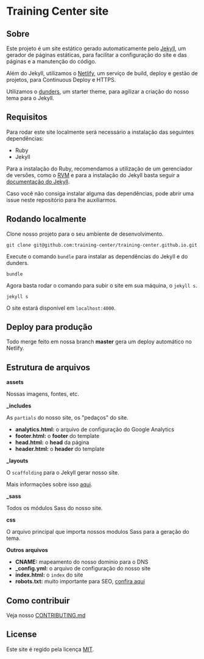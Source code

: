 # Training Center site

## Sobre

Este projeto é um site estático gerado automaticamente pelo [Jekyll](https://jekyllrb.com/), um gerador de páginas estáticas, para facilitar a configuração do site e das páginas e a manutenção do código.

Além do Jekyll, utilizamos o [Netlify](https://netlify.com), um serviço de build, deploy e gestão de projetos, para Continuous Deploy e HTTPS.

Utilizamos o [dunders](https://github.com/woliveiras/__s), um starter theme, para agilizar a criação do nosso tema para o Jekyll.

## Requisitos

Para rodar este site localmente será necessário a instalação das seguintes dependências:

- Ruby
- Jekyll

Para a instalação do Ruby, recomendamos a utilização de um gerenciador de versões, como o [RVM](https://rvm.io/) e para a instalação do Jekyll basta seguir a [documentação do Jekyll](https://jekyllrb.com/).

Caso você não consiga instalar alguma das dependências, pode abrir uma issue neste repositório para lhe auxiliarmos.

## Rodando localmente

Clone nosso projeto para o seu ambiente de desenvolvimento.

```shell
git clone git@github.com:training-center/training-center.github.io.git
```

Execute o comando `bundle` para instalar as dependências do Jekyll e do dunders.

```shell
bundle
```

Agora basta rodar o comando para subir o site em sua máquina, o `jekyll s`.

```shell
jekyll s
```

O site estará disponível em `localhost:4000`.

## Deploy para produção

Todo merge feito em nossa branch **master** gera um deploy automático no Netlify.

## Estrutura de arquivos

**assets**

Nossas imagens, fontes, etc.

**_includes**

As `partials` do nosso site, os "pedaços" do site.

- **analytics.html:** o arquivo de configuração do Google Analytics
- **footer.html:** o **footer** do template
- **head.html:** o **head** da página
- **header.html:** o **header** do template

**_layouts**

O `scaffolding` para o Jekyll gerar nosso site.

Mais informações sobre isso [aqui](https://jekyllrb.com/docs/themes/#layouts-and-includes).

**_sass**

Todos os módulos Sass do nosso site.

**css**

O arquivo principal que importa nossos modulos Sass para a geração do tema.

**Outros arquivos**

- **CNAME:** mapeamento do nosso domínio para o DNS
- **_config.yml:** o arquivo de configuração do nosso site
- **index.html:** o `index` do site
- **robots.txt:** muito importante para SEO, [confira aqui](http://www.robotstxt.org/robotstxt.html)

## Como contribuir

Veja nosso [CONTRIBUTING.md](CONTRIBUTING.md)

## License

Este site é regido pela licença [MIT](LICENSE-SITE).
